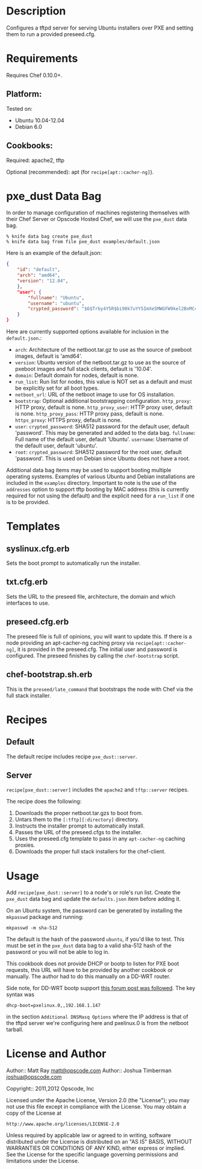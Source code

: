 Description
===========

Configures a tftpd server for serving Ubuntu installers over PXE and setting them to run a provided preseed.cfg.

Requirements
============

Requires Chef 0.10.0+.

## Platform:

Tested on:

* Ubuntu 10.04-12.04
* Debian 6.0

## Cookbooks:

Required: apache2, tftp

Optional (recommended): apt (for `recipe[apt::cacher-ng]`).

pxe_dust Data Bag
=================

In order to manage configuration of machines registering themselves with their Chef Server or Opscode Hosted Chef, we will use the `pxe_dust` data bag.

```
% knife data bag create pxe_dust
% knife data bag from file pxe_dust examples/default.json
```

Here is an example of the default.json:

```json
{
    "id": "default",
    "arch": "amd64",
    "version": "12.04",
    },
    "user": {
        "fullname": "Ubuntu",
        "username": "ubuntu",
        "crypted_password": "$6$Trby4Y5R$bi90k7uYY5ImXe5MWGFW9kel2BnMCcYO9EnwngTFIXKG2/nWcLKTJZ3verMFnpFbITI9.eHwZ.HR1UPeKbCAV1"
    }
}
```

Here are currently supported options available for inclusion in the `default.json`.:

* `arch`: Architecture of the netboot.tar.gz to use as the source of pxeboot images, default is 'amd64'.
* `version`: Ubuntu version of the netboot.tar.gz to use as the source of pxeboot images and full stack clients, default is '10.04'.
* `domain`: Default domain for nodes, default is none.
* `run_list`: Run list for nodes, this value is NOT set as a default and must be explicitly set for all boot types.
* `netboot_url`: URL of the netboot image to use for OS installation.
* `bootstrap`: Optional additional bootstrapping configuration.
    `http_proxy`: HTTP proxy, default is none.
    `http_proxy_user`: HTTP proxy user, default is none.
    `http_proxy_pass`: HTTP proxy pass, default is none.
    `https_proxy`: HTTPS proxy, default is none.
* `user`:
    `crypted_password`: SHA512 password for the default user, default 'password'. This may be generated and added to the data bag.
    `fullname`: Full name of the default user, default 'Ubuntu'.
    `username`: Username of the default user, default 'ubuntu'.
* `root`:
    `crypted_password`: SHA512 password for the root user, default 'password'. This is used on Debian since Ubuntu does not have a root.

Additional data bag items may be used to support booting multiple operating systems. Examples of various Ubuntu and Debian installations are included in the `examples` directory. Important to note is the use of the `addresses` option to support tftp booting by MAC address (this is currently required for not using the default) and the explicit need for a `run_list` if one is to be provided.

Templates
=========

syslinux.cfg.erb
----------------

Sets the boot prompt to automatically run the installer.

txt.cfg.erb
-----------

Sets the URL to the preseed file, architecture, the domain and which interfaces to use.

preseed.cfg.erb
---------------

The preseed file is full of opinions, you will want to update this. If there is a node providing an apt-cacher-ng caching proxy via `recipe[apt::cacher-ng]`, it is provided in the preseed.cfg. The initial user and password is configured. The preseed finishes by calling the `chef-bootstrap` script.

chef-bootstrap.sh.erb
---------------------

This is the `preseed/late_command` that bootstraps the node with Chef via the full stack installer.

Recipes
=======

Default
-------

The default recipe includes recipe `pxe_dust::server`.

Server
------

`recipe[pxe_dust::server]` includes the `apache2` and `tftp::server` recipes.

The recipe does the following:

1. Downloads the proper netboot.tar.gzs to boot from.
2. Untars them to the `[:tftp][:directory]` directory.
3. Instructs the installer prompt to automatically install.
4. Passes the URL of the preseed.cfgs to the installer.
5. Uses the preseed.cfg template to pass in any `apt-cacher-ng` caching proxies.
6. Downloads the proper full stack installers for the chef-client.

Usage
=====

Add `recipe[pxe_dust::server]` to a node's or role's run list. Create the `pxe_dust` data bag and update the `defaults.json` item before adding it.

On an Ubuntu system, the password can be generated by installing the `mkpasswd` package and running:

    mkpasswd -m sha-512

The default is the hash of the password `ubuntu`, if you'd like to test. This must be set in the `pxe_dust` data bag to a valid sha-512 hash of the password or you will not be able to log in.

This cookbook does not provide DHCP or bootp to listen for PXE boot requests, this URL will have to be provided by another cookbook or manually. The author had to do this manually on a DD-WRT router.

Side note, for DD-WRT bootp support [this forum post was followed](http://www.dd-wrt.com/phpBB2/viewtopic.php?t=4662). The key syntax was

    dhcp-boot=pxelinux.0,,192.168.1.147

in the section `Additional DNSMasq Options` where the IP address is that of the tftpd server we're configuring here and pxelinux.0 is from the netboot tarball.

License and Author
==================

Author:: Matt Ray <matt@opscode.com>
Author:: Joshua Timberman <joshua@opscode.com>

Copyright:: 2011,2012 Opscode, Inc

Licensed under the Apache License, Version 2.0 (the "License");
you may not use this file except in compliance with the License.
You may obtain a copy of the License at

    http://www.apache.org/licenses/LICENSE-2.0

Unless required by applicable law or agreed to in writing, software
distributed under the License is distributed on an "AS IS" BASIS,
WITHOUT WARRANTIES OR CONDITIONS OF ANY KIND, either express or implied.
See the License for the specific language governing permissions and
limitations under the License.
